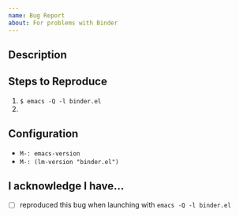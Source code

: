 ```yaml
---
name: Bug Report
about: For problems with Binder
---
```


## Description



## Steps to Reproduce

<!-- You MUST begin your bug report with the following: -->

1. `$ emacs -Q -l binder.el`
2. 

## Configuration

- `M-: emacs-version`
- `M-: (lm-version "binder.el")`

<!--
    You may need to call `M-: (require 'lisp-mnt)` for the above to work.
    Please don't link to your configuration files or paste configuration code.
-->

## I acknowledge I have...

- [ ] reproduced this bug when launching with `emacs -Q -l binder.el`
